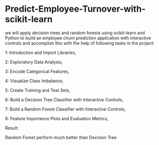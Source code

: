 # Predict-Employee-Turnover-with-scikit-learn

we will apply decision trees and random forests using scikit-learn and Python to build an employee churn prediction application with interactive controls and accomplish this with the help of following tasks in the project:

  1:  Introduction and Import Libraries,
  
  2:  Exploratory Data Analysis,
  
  3:  Encode Categorical Features,
  
  4:  Visualize Class Imbalance,
  
  5:  Create Training and Test Sets,
  
  6:  Build a Decision Tree Classifier with Interactive Controls,
  
  7:  Build a Random Forest Classifier with Interactive Controls,
  
  8:  Feature Importance Plots and Evaluation Metrics,

Result:

Random Forest perform much better than Decision Tree

